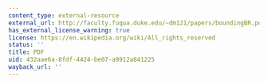 ```yaml
---
content_type: external-resource
external_url: http://faculty.fuqua.duke.edu/~dm121/papers/boundingBR.pdf
has_external_license_warning: true
license: https://en.wikipedia.org/wiki/All_rights_reserved
status: ''
title: PDF
uid: 432aae6a-8fdf-4424-be07-a9912a841225
wayback_url: ''
---
```

